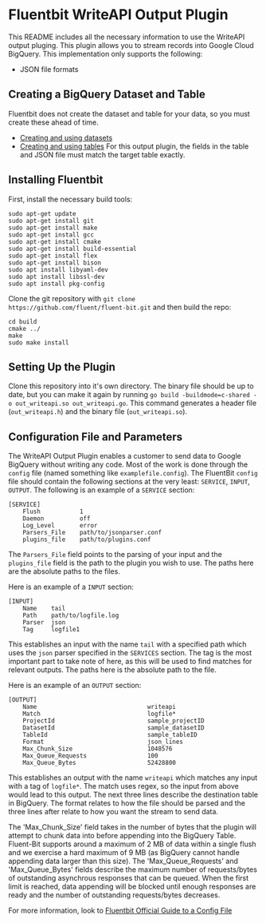 # Fluentbit WriteAPI Output Plugin

This README includes all the necessary information to use the WriteAPI output pluging. This plugin allows you to stream records into Google Cloud BigQuery. This implementation only supports the following:
- JSON file formats

## Creating a BigQuery Dataset and Table
Fluentbit does not create the dataset and table for your data, so you must create these ahead of time. 
- [Creating and using datasets](https://cloud.google.com/bigquery/docs/datasets)
- [Creating and using tables](https://cloud.google.com/bigquery/docs/tables)
For this output plugin, the fields in the table and JSON file must match the target table exactly.

## Installing Fluentbit
First, install the necessary build tools:
```
sudo apt-get update
sudo apt-get install git
sudo apt-get install make
sudo apt-get install gcc
sudo apt-get install cmake
sudo apt-get install build-essential
sudo apt-get install flex
sudo apt-get install bison
sudo apt install libyaml-dev
sudo apt install libssl-dev
sudo apt install pkg-config
```

Clone the git repository with `git clone  https://github.com/fluent/fluent-bit.git` and then build the repo:
```
cd build
cmake ../
make
sudo make install
```

## Setting Up the Plugin
Clone this repository into it's own directory. The binary file should be up to date, but you can make it again by running `go build -buildmode=c-shared -o out_writeapi.so out_writeapi.go`. This command generates a header file (`out_writeapi.h`) and the binary file (`out_writeapi.so`).

## Configuration File and Parameters
The WriteAPI Output Plugin enables a customer to send data to Google BigQuery without writing any code. Most of the work is done through the `config` file (named something like `examplefile.config`). The FluentBit `config` file should contain the following sections at the very least: `SERVICE`, `INPUT`, `OUTPUT`. The following is an example of a `SERVICE` section:
```
[SERVICE]
    Flush           1
    Daemon          off
    Log_Level       error
    Parsers_File    path/to/jsonparser.conf
    plugins_file    path/to/plugins.conf
```
The `Parsers_File` field points to the parsing of your input and the `plugins_file` field is the path to the plugin you wish to use. The paths here are the absolute paths to the files.

Here is an example of a `INPUT` section:
```
[INPUT]
    Name    tail
    Path    path/to/logfile.log
    Parser  json
    Tag     logfile1
```
This establishes an input with the name `tail` with a specified path which uses the `json` parser specified in the `SERVICES` section. The tag is the most important part to take note of here, as this will be used to find matches for relevant outputs. The paths here is the absolute path to the file. 

Here is an example of an `OUTPUT` section:
```
[OUTPUT]
    Name                               writeapi
    Match                              logfile*
    ProjectId                          sample_projectID
    DatasetId                          sample_datasetID
    TableId                            sample_tableID
    Format                             json_lines
    Max_Chunk_Size                     1048576
    Max_Queue_Requests                 100
    Max_Queue_Bytes                    52428800
```
This establishes an output with the name `writeapi` which matches any input with a tag of `logfile*`. The match uses regex, so the input from above would lead to this output. The next three lines describe the destination table in BigQuery. The format relates to how the file should be parsed and the three lines after relate to how you want the stream to send data.

The 'Max_Chunk_Size' field takes in the number of bytes that the plugin will attempt to chunk data into before appending into the BigQuery Table. Fluent-Bit supports around a maximum of 2 MB of data within a single flush and we exercise a hard maximum of 9 MB (as BigQuery cannot handle appending data larger than this size). The 'Max_Queue_Requests' and 'Max_Queue_Bytes' fields describe the maximum number of requests/bytes of outstanding asynchrous responses that can be queued. When the first limit is reached, data appending will be blocked until enough responses are ready and the number of outstanding requests/bytes decreases.  

For more information, look to [Fluentbit Official Guide to a Config File](https://docs.fluentbit.io/manual/administration/configuring-fluent-bit/classic-mode/configuration-file)
